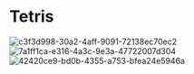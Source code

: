 # Tetris
![c3f3d998-30a2-4aff-9091-72138ec70ec2](https://github.com/mustafakabaaa/Tetris/assets/105927807/6a48ae94-668e-4306-a75c-593d2a8c127f)
![7a1ff1ca-e316-4a3c-9e3a-47722007d304](https://github.com/mustafakabaaa/Tetris/assets/105927807/85996336-590d-4fc5-912b-4b8631a09141)
![42420ce9-bd0b-4355-a753-bfea24e5946a](https://github.com/mustafakabaaa/Tetris/assets/105927807/69d65be6-c842-4977-ae0d-0677122c4c2d)
